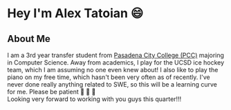 # Hey I'm Alex Tatoian :smile:
## About Me
I am a 3rd year transfer student from [Pasadena City College (PCC)](pasadena.edu) majoring in Computer Science. Away from academics, I play for the UCSD ice hockey team, which I am assuming no one even knew about! I also like to play the piano on my free time, which hasn't been very often as of recently. I've never done really anything related to SWE, so this will be a learning curve for me. Please be patient :pray: :pray: :pray:  
Looking very forward to working with you guys this quarter!!!
